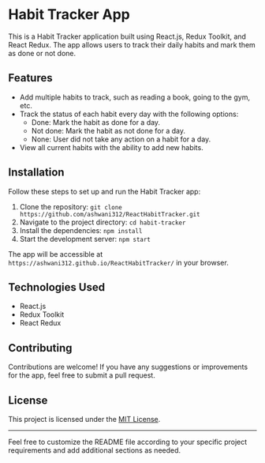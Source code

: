 # Habit Tracker App

This is a Habit Tracker application built using React.js, Redux Toolkit, and React Redux. The app allows users to track their daily habits and mark them as done or not done.

## Features

- Add multiple habits to track, such as reading a book, going to the gym, etc.
- Track the status of each habit every day with the following options:
  - Done: Mark the habit as done for a day.
  - Not done: Mark the habit as not done for a day.
  - None: User did not take any action on a habit for a day.
- View all current habits with the ability to add new habits.

## Installation

Follow these steps to set up and run the Habit Tracker app:

1. Clone the repository: `git clone https://github.com/ashwani312/ReactHabitTracker.git`
2. Navigate to the project directory: `cd habit-tracker`
3. Install the dependencies: `npm install`
4. Start the development server: `npm start`

The app will be accessible at `https://ashwani312.github.io/ReactHabitTracker/` in your browser.

## Technologies Used

- React.js
- Redux Toolkit
- React Redux

## Contributing

Contributions are welcome! If you have any suggestions or improvements for the app, feel free to submit a pull request.

## License

This project is licensed under the [MIT License](LICENSE).

---

Feel free to customize the README file according to your specific project requirements and add additional sections as needed.
